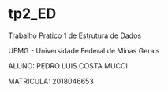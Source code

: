 # tp2_ED

Trabalho Pratico 1 de Estrutura de Dados

UFMG - Universidade Federal de Minas Gerais

ALUNO: PEDRO LUIS COSTA MUCCI

MATRICULA: 2018046653

